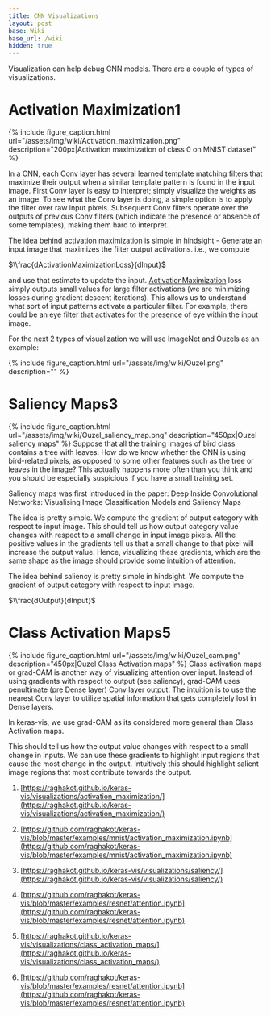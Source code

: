 ```yaml
---
title: CNN Visualizations
layout: post
base: Wiki
base_url: /wiki
hidden: true
---
```


Visualization can help debug CNN models. There are a couple of types of visualizations.

Activation Maximization1
==========================

{% include figure_caption.html url="/assets/img/wiki/Activation_maximization.png" description="200px|Activation maximization of class 0 on MNIST dataset" %}

In a CNN, each Conv layer has several learned template matching filters that maximize their output when a similar template pattern is found in the input image. First Conv layer is easy to interpret; simply visualize the weights as an image. To see what the Conv layer is doing, a simple option is to apply the filter over raw input pixels. Subsequent Conv filters operate over the outputs of previous Conv filters (which indicate the presence or absence of some templates), making them hard to interpret.

The idea behind activation maximization is simple in hindsight - Generate an input image that maximizes the filter output activations. i.e., we compute

$\\frac{dActivationMaximizationLoss}{dInput}$

and use that estimate to update the input. [ActivationMaximization](https://raghakot.github.io/keras-vis/vis.losses/#activationmaximization) loss simply outputs small values for large filter activations (we are minimizing losses during gradient descent iterations). This allows us to understand what sort of input patterns activate a particular filter. For example, there could be an eye filter that activates for the presence of eye within the input image.

For the next 2 types of visualization we will use ImageNet and Ouzels as an example:

{% include figure_caption.html url="/assets/img/wiki/Ouzel.png" description="" %}

Saliency Maps3
================

{% include figure_caption.html url="/assets/img/wiki/Ouzel_saliency_map.png" description="450px|Ouzel saliency maps" %} Suppose that all the training images of bird class contains a tree with leaves. How do we know whether the CNN is using bird-related pixels, as opposed to some other features such as the tree or leaves in the image? This actually happens more often than you think and you should be especially suspicious if you have a small training set.

Saliency maps was first introduced in the paper: Deep Inside Convolutional Networks: Visualising Image Classification Models and Saliency Maps

The idea is pretty simple. We compute the gradient of output category with respect to input image. This should tell us how output category value changes with respect to a small change in input image pixels. All the positive values in the gradients tell us that a small change to that pixel will increase the output value. Hence, visualizing these gradients, which are the same shape as the image should provide some intuition of attention.

The idea behind saliency is pretty simple in hindsight. We compute the gradient of output category with respect to input image.

$\\frac{dOutput}{dInput}$

Class Activation Maps5
========================

{% include figure_caption.html url="/assets/img/wiki/Ouzel_cam.png" description="450px|Ouzel Class Activation maps" %} Class activation maps or grad-CAM is another way of visualizing attention over input. Instead of using gradients with respect to output (see saliency), grad-CAM uses penultimate (pre Dense layer) Conv layer output. The intuition is to use the nearest Conv layer to utilize spatial information that gets completely lost in Dense layers.

In keras-vis, we use grad-CAM as its considered more general than Class Activation maps.

This should tell us how the output value changes with respect to a small change in inputs. We can use these gradients to highlight input regions that cause the most change in the output. Intuitively this should highlight salient image regions that most contribute towards the output.

1. [https://raghakot.github.io/keras-vis/visualizations/activation_maximization/](https://raghakot.github.io/keras-vis/visualizations/activation_maximization/)

2. [https://github.com/raghakot/keras-vis/blob/master/examples/mnist/activation_maximization.ipynb](https://github.com/raghakot/keras-vis/blob/master/examples/mnist/activation_maximization.ipynb)

3. [https://raghakot.github.io/keras-vis/visualizations/saliency/](https://raghakot.github.io/keras-vis/visualizations/saliency/)

4. [https://github.com/raghakot/keras-vis/blob/master/examples/resnet/attention.ipynb](https://github.com/raghakot/keras-vis/blob/master/examples/resnet/attention.ipynb)

5. [https://raghakot.github.io/keras-vis/visualizations/class_activation_maps/](https://raghakot.github.io/keras-vis/visualizations/class_activation_maps/)

6. [https://github.com/raghakot/keras-vis/blob/master/examples/resnet/attention.ipynb](https://github.com/raghakot/keras-vis/blob/master/examples/resnet/attention.ipynb)
